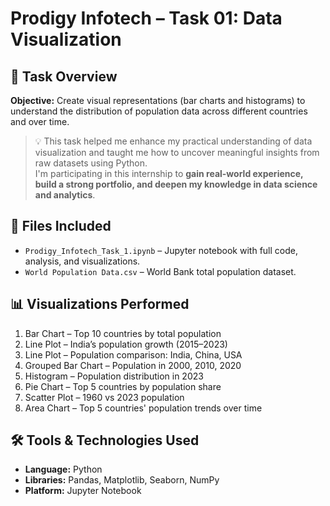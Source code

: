# Prodigy Infotech – Task 01: Data Visualization


## 📌 Task Overview

**Objective:** Create visual representations (bar charts and histograms) to understand the distribution of population data across different countries and over time.

> 💡 This task helped me enhance my practical understanding of data visualization and taught me how to uncover meaningful insights from raw datasets using Python.  
> I'm participating in this internship to **gain real-world experience, build a strong portfolio, and deepen my knowledge in data science and analytics**.

## 📁 Files Included

- `Prodigy_Infotech_Task_1.ipynb` – Jupyter notebook with full code, analysis, and visualizations.
- `World Population Data.csv` – World Bank total population dataset.

## 📊 Visualizations Performed

1. Bar Chart – Top 10 countries by total population  
2. Line Plot – India’s population growth (2015–2023)  
3. Line Plot – Population comparison: India, China, USA  
4. Grouped Bar Chart – Population in 2000, 2010, 2020  
5. Histogram – Population distribution in 2023  
6. Pie Chart – Top 5 countries by population share  
7. Scatter Plot – 1960 vs 2023 population  
8. Area Chart – Top 5 countries' population trends over time

## 🛠️ Tools & Technologies Used

- **Language:** Python  
- **Libraries:** Pandas, Matplotlib, Seaborn, NumPy  
- **Platform:** Jupyter Notebook

